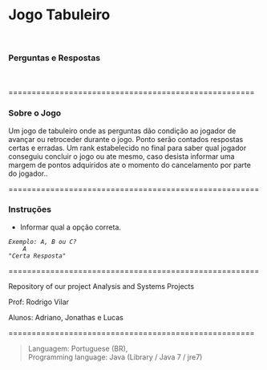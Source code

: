 <h1>Jogo Tabuleiro</h1><br />
<h3>Perguntas e Respostas</h3>
<br />
<br />
=====================================================
<h3>Sobre o Jogo</h3>

Um jogo de tabuleiro onde as perguntas dão condição ao jogador de avançar ou retroceder durante o jogo. Ponto serão contados respostas certas e erradas. Um rank estabelecido no final para saber qual jogador conseguiu concluir o jogo ou ate mesmo, caso desista informar uma margem de pontos adquiridos ate o momento do cancelamento por parte do jogador..

======================================================
<h3>Instruções</h3>

- Informar qual a opção correta. <br />
<pre><code><i>Exemplo: A, B ou C?
    A
"Certa Resposta"</i>
</code></pre>


======================================================

Repository of our project Analysis and Systems Projects

Prof: Rodrigo Vilar

Alunos: Adriano, Jonathas e Lucas

=====================================================

<blockquote>Languagem: Portuguese (BR),<br />
 Programming language: Java (Library / Java 7 / jre7)</blockquote>
